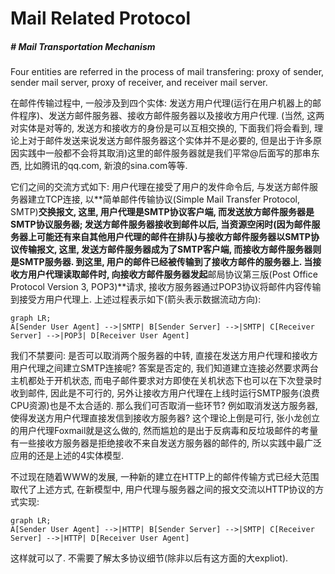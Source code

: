 # Mail Related Protocol

##### # Mail Transportation Mechanism

Four entities are referred in the process of mail transfering: proxy of sender, sender mail server, proxy of receiver, and receiver mail server.

在邮件传输过程中, 一般涉及到四个实体: 发送方用户代理(运行在用户机器上的邮件程序)、发送方邮件服务器、接收方邮件服务器以及接收方用户代理. (当然, 这两对实体是对等的, 发送方和接收方的身份是可以互相交换的, 下面我们将会看到, 理论上对于邮件发送来说发送方邮件服务器这个实体并不是必要的, 但是出于许多原因实践中一般都不会将其取消)这里的邮件服务器就是我们平常@后面写的那串东西, 比如腾讯的qq.com, 新浪的sina.com等等. 

它们之间的交流方式如下: 用户代理在接受了用户的发件命令后, 与发送方邮件服务器建立TCP连接, 以**简单邮件传输协议(Simple Mail Transfer Protocol, SMTP)**交换报文, 这里, 用户代理是SMTP协议客户端, 而发送放方邮件服务器是SMTP协议服务器; 发送方邮件服务器接收到邮件以后, 当资源空闲时(因为邮件服务器上可能还有来自其他用户代理的邮件在排队)与接收方邮件服务器以SMTP协议传输报文, 这里, 发送方邮件服务器成为了SMTP客户端, 而接收方邮件服务器则是SMTP服务器. 到这里, 用户的邮件已经被传输到了接收方邮件的服务器上. 当接收方用户代理读取邮件时, 向接收方邮件服务器发起**邮局协议第三版(Post Office Protocol Version 3, POP3)**请求, 接收方服务器通过POP3协议将邮件内容传输到接受方用户代理上. 上述过程表示如下(箭头表示数据流动方向): 

```mermaid
graph LR;
A[Sender User Agent] -->|SMTP| B[Sender Server] -->|SMTP| C[Receiver Server] -->|POP3| D[Receiver User Agent]
```

我们不禁要问: 是否可以取消两个服务器的中转, 直接在发送方用户代理和接收方用户代理之间建立SMTP连接呢? 答案是否定的, 我们知道建立连接必然要求两台主机都处于开机状态, 而电子邮件要求对方即使在关机状态下也可以在下次登录时收到邮件, 因此是不可行的, 另外让接收方用户代理在上线时运行SMTP服务(浪费CPU资源)也是不太合适的. 那么我们可否取消一些环节? 例如取消发送方服务器, 使得发送方用户代理直接发信到接收方服务器? 这个理论上倒是可行, 张小龙创立的用户代理Foxmail就是这么做的, 然而尴尬的是出于反病毒和反垃圾邮件的考量有一些接收方服务器是拒绝接收不来自发送方服务器的邮件的, 所以实践中最广泛应用的还是上述的4实体模型. 

不过现在随着WWW的发展, 一种新的建立在HTTP上的邮件传输方式已经大范围取代了上述方式, 在新模型中, 用户代理与服务器之间的报文交流以HTTP协议的方式实现: 

```mermaid
graph LR;
A[Sender User Agent] -->|HTTP| B[Sender Server] -->|SMTP| C[Receiver Server] -->|HTTP| D[Receiver User Agent]
```

这样就可以了. 不需要了解太多协议细节(除非以后有这方面的大expliot). 



